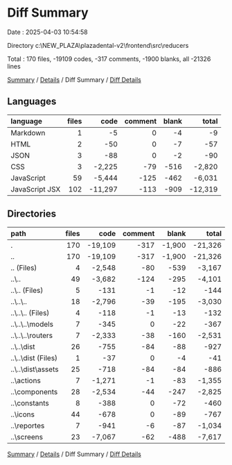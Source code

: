 # Diff Summary

Date : 2025-04-03 10:54:58

Directory c:\\NEW_PLAZA\\plazadental-v2\\frontend\\src\\reducers

Total : 170 files,  -19109 codes, -317 comments, -1900 blanks, all -21326 lines

[Summary](results.md) / [Details](details.md) / Diff Summary / [Diff Details](diff-details.md)

## Languages
| language | files | code | comment | blank | total |
| :--- | ---: | ---: | ---: | ---: | ---: |
| Markdown | 1 | -5 | 0 | -4 | -9 |
| HTML | 2 | -50 | 0 | -7 | -57 |
| JSON | 3 | -88 | 0 | -2 | -90 |
| CSS | 3 | -2,225 | -79 | -516 | -2,820 |
| JavaScript | 59 | -5,444 | -125 | -462 | -6,031 |
| JavaScript JSX | 102 | -11,297 | -113 | -909 | -12,319 |

## Directories
| path | files | code | comment | blank | total |
| :--- | ---: | ---: | ---: | ---: | ---: |
| . | 170 | -19,109 | -317 | -1,900 | -21,326 |
| .. | 170 | -19,109 | -317 | -1,900 | -21,326 |
| .. (Files) | 4 | -2,548 | -80 | -539 | -3,167 |
| ..\\.. | 49 | -3,682 | -124 | -295 | -4,101 |
| ..\\.. (Files) | 5 | -131 | -1 | -12 | -144 |
| ..\\..\\.. | 18 | -2,796 | -39 | -195 | -3,030 |
| ..\\..\\.. (Files) | 4 | -118 | -1 | -13 | -132 |
| ..\\..\\..\\models | 7 | -345 | 0 | -22 | -367 |
| ..\\..\\..\\routers | 7 | -2,333 | -38 | -160 | -2,531 |
| ..\\..\\dist | 26 | -755 | -84 | -88 | -927 |
| ..\\..\\dist (Files) | 1 | -37 | 0 | -4 | -41 |
| ..\\..\\dist\\assets | 25 | -718 | -84 | -84 | -886 |
| ..\\actions | 7 | -1,271 | -1 | -83 | -1,355 |
| ..\\components | 28 | -2,534 | -44 | -247 | -2,825 |
| ..\\constants | 8 | -388 | 0 | -72 | -460 |
| ..\\icons | 44 | -678 | 0 | -89 | -767 |
| ..\\reportes | 7 | -941 | -6 | -87 | -1,034 |
| ..\\screens | 23 | -7,067 | -62 | -488 | -7,617 |

[Summary](results.md) / [Details](details.md) / Diff Summary / [Diff Details](diff-details.md)